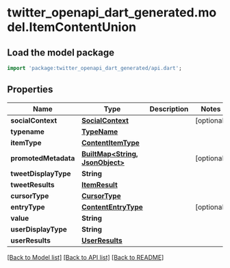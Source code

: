 # twitter_openapi_dart_generated.model.ItemContentUnion

## Load the model package
```dart
import 'package:twitter_openapi_dart_generated/api.dart';
```

## Properties
Name | Type | Description | Notes
------------ | ------------- | ------------- | -------------
**socialContext** | [**SocialContext**](SocialContext.md) |  | [optional] 
**typename** | [**TypeName**](TypeName.md) |  | 
**itemType** | [**ContentItemType**](ContentItemType.md) |  | 
**promotedMetadata** | [**BuiltMap&lt;String, JsonObject&gt;**](JsonObject.md) |  | [optional] 
**tweetDisplayType** | **String** |  | 
**tweetResults** | [**ItemResult**](ItemResult.md) |  | 
**cursorType** | [**CursorType**](CursorType.md) |  | 
**entryType** | [**ContentEntryType**](ContentEntryType.md) |  | [optional] 
**value** | **String** |  | 
**userDisplayType** | **String** |  | 
**userResults** | [**UserResults**](UserResults.md) |  | 

[[Back to Model list]](../README.md#documentation-for-models) [[Back to API list]](../README.md#documentation-for-api-endpoints) [[Back to README]](../README.md)


